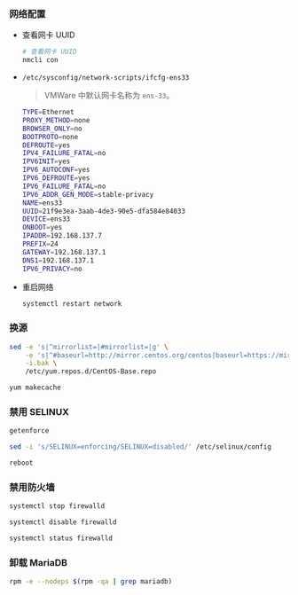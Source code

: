 ### 网络配置

-   查看网卡 UUID

    ```bash
    # 查看网卡 UUID
    nmcli con
    ```

-   `/etc/sysconfig/network-scripts/ifcfg-ens33`

    > VMWare 中默认网卡名称为 `ens-33`。

    ```bash
    TYPE=Ethernet
    PROXY_METHOD=none
    BROWSER_ONLY=no
    BOOTPROTO=none
    DEFROUTE=yes
    IPV4_FAILURE_FATAL=no
    IPV6INIT=yes
    IPV6_AUTOCONF=yes
    IPV6_DEFROUTE=yes
    IPV6_FAILURE_FATAL=no
    IPV6_ADDR_GEN_MODE=stable-privacy
    NAME=ens33
    UUID=21f9e3ea-3aab-4de3-90e5-dfa584e84033
    DEVICE=ens33
    ONBOOT=yes
    IPADDR=192.168.137.7
    PREFIX=24
    GATEWAY=192.168.137.1
    DNS1=192.168.137.1
    IPV6_PRIVACY=no
    ```

-   重启网络

    ```bash
    systemctl restart network
    ```

### 换源

```bash
sed -e 's|^mirrorlist=|#mirrorlist=|g' \
    -e 's|^#baseurl=http://mirror.centos.org/centos|baseurl=https://mirrors.ustc.edu.cn/centos|g' \
    -i.bak \
    /etc/yum.repos.d/CentOS-Base.repo

yum makecache
```

### 禁用 SELINUX

```bash
getenforce

sed -i 's/SELINUX=enforcing/SELINUX=disabled/' /etc/selinux/config

reboot
```

### 禁用防火墙

```bash
systemctl stop firewalld

systemctl disable firewalld

systemctl status firewalld
```

### 卸载 MariaDB

```bash
rpm -e --nodeps $(rpm -qa | grep mariadb)
```
